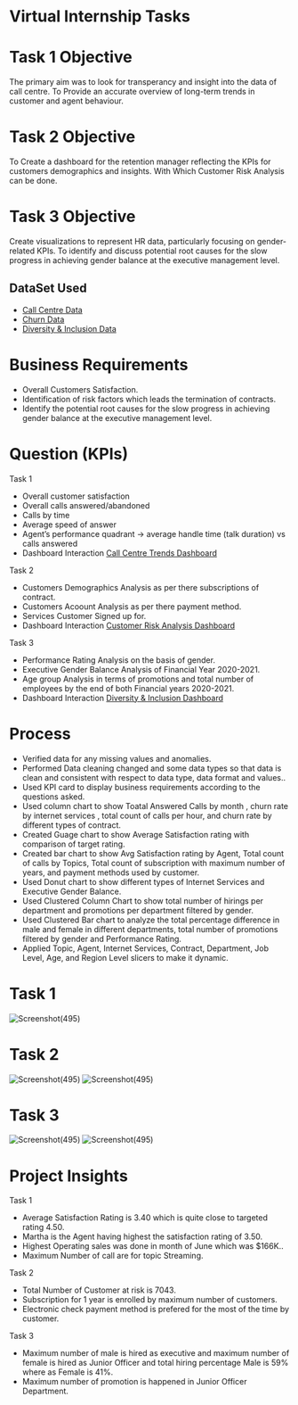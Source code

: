 # Virtual Internship Tasks

# Task 1 Objective
The primary aim was to look for transperancy and insight into the data of call centre. To Provide an accurate overview of long-term trends in customer and agent behaviour.
# Task 2 Objective
To Create a dashboard for the retention manager reflecting the KPIs for customers demographics and insights. With Which Customer Risk Analysis can be done.
# Task 3 Objective
Create visualizations to represent HR data, particularly focusing on gender-related KPIs. To identify and discuss potential root causes for the slow progress in achieving gender balance at the executive management level.

## DataSet Used 
 - <a href="https://github.com/Alazizu6798/PWC--Virtual-Internship-Project/blob/main/01%20Call-Center-Dataset%20-%20Task%201.xlsx">Call Centre Data</a>
 - <a href="https://github.com/Alazizu6798/PWC--Virtual-Internship-Project/blob/main/02%20Churn-Dataset%20-%20Task%202.xlsx">Churn Data</a>
 - <a href="https://github.com/Alazizu6798/PWC--Virtual-Internship-Project/blob/main/03%20Diversity-Inclusion-Dataset%20-%20Task%203.xlsx">Diversity & Inclusion Data</a>
# Business Requirements

- Overall Customers Satisfaction.
- Identification of risk factors which leads the termination of contracts.
- Identify the potential root causes for the slow progress in achieving gender balance at the executive management level.

# Question (KPIs)
 Task 1
- Overall customer satisfaction
- Overall calls answered/abandoned
- Calls by time
- Average speed of answer
- Agent’s performance quadrant -> average handle time (talk duration) vs calls answered
- Dashboard Interaction <a href="https://github.com/Alazizu6798/PWC--Virtual-Internship-Project/blob/main/Call%20Centre%20Trends.pbix">Call Centre Trends Dashboard</a>

 Task 2
- Customers Demographics Analysis as per there subscriptions of contract.
- Customers Acoount Analysis as per there payment method.
- Services Customer Signed up for.
- Dashboard Interaction <a href="https://github.com/Alazizu6798/PWC--Virtual-Internship-Project/blob/main/Customer%20Risk%20Analysis.pbix">Customer Risk Analysis Dashboard</a>

 Task 3
- Performance Rating Analysis on the basis of gender.
- Executive Gender Balance Analysis of Financial Year 2020-2021.
- Age group Analysis in terms of promotions and total number of employees by the end of both Financial years 2020-2021.
- Dashboard Interaction <a href="https://github.com/Alazizu6798/PWC--Virtual-Internship-Project/blob/main/Diversity%20%26%20Inclusion%20Dashboard.pbix">Diversity & Inclusion Dashboard</a>

# Process
- Verified data for any  missing values and anomalies.
- Performed Data cleaning changed and some data types so that data is clean and consistent with respect to data type, data format and values..
- Used KPI card to display business requirements according to the questions asked.
- Used column chart to show Toatal Answered Calls by month , churn rate by internet services , total count of calls per hour, and churn rate by different types of contract.
- Created Guage chart to show Average Satisfaction rating with comparison of target rating.
- Created bar chart to show Avg Satisfaction rating by Agent, Total count of calls by Topics, Total count of subscription with maximum number of years, and payment methods used by customer.
- Used Donut chart to show different types of Internet Services and Executive Gender Balance.
- Used Clustered Column Chart to show total number of hirings per department and promotions per department filtered by gender.
- Used Clustered Bar chart to analyze the total percentage difference in male and female in different departments, total number of promotions filtered by gender and Performance Rating.
- Applied Topic, Agent, Internet Services, Contract, Department, Job Level, Age, and Region Level slicers to make it dynamic.

# Task 1
![Screenshot(495)](https://github.com/Alazizu6798/PWC--Virtual-Internship-Project/blob/main/Call%20centre%20Trend.png)

# Task 2
![Screenshot(495)](https://github.com/Alazizu6798/PWC--Virtual-Internship-Project/blob/main/churn%20Dashboard.png)
![Screenshot(495)](https://github.com/Alazizu6798/PWC--Virtual-Internship-Project/blob/main/Customer%20Risk%20Analysis.png)

# Task 3
![Screenshot(495)](https://github.com/Alazizu6798/PWC--Virtual-Internship-Project/blob/main/Diversity%20%26%20Inclusion%20Dashboard.png)
![Screenshot(495)](https://github.com/Alazizu6798/PWC--Virtual-Internship-Project/blob/main/Diversity%20%26%20Inclusion%20Dashboard%202.png)


# Project Insights 
 Task 1
- Average Satisfaction Rating is 3.40 which is quite close to targeted rating 4.50.
- Martha is the Agent having highest the satisfaction rating of 3.50.
- Highest Operating sales was done in month of June which was $166K..
- Maximum Number of call are for topic Streaming.

 Task 2
- Total Number of Customer at risk is 7043.
- Subscription for 1 year is enrolled by maximum number of customers.  
- Electronic check payment method is prefered for the most of the time by customer.

 Task 3
- Maximum number of male is hired as executive and maximum number of female is hired as Junior Officer  and total hiring percentage Male is 59% where as Female is 41%.
- Maximum number of promotion is happened in Junior Officer Department.
